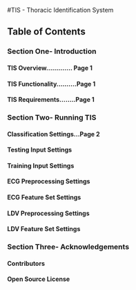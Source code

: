 #TIS - Thoracic Identification System

## Table of Contents

### Section One- Introduction

#### TIS Overview…………. Page 1

#### TIS Functionality……….Page 1

#### TIS Requirements……..Page 1

### Section Two- Running TIS

#### Classification Settings...Page 2

#### Testing Input Settings

#### Training Input Settings

#### ECG Preprocessing Settings

#### ECG Feature Set Settings

#### LDV Preprocessing Settings

#### LDV Feature Set Settings

### Section Three- Acknowledgements

#### Contributors

#### Open Source License
